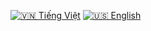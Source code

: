 [![🇻🇳 Tiếng Việt](https://img.shields.io/badge/Ngôn_ngữ-Tiếng_Việt-FF4B2B?style=for-the-badge&logo=Google%20Translate&logoColor=white&labelColor=black)](README.md)
[![🇺🇸 English](https://img.shields.io/badge/Language-English-007FFF?style=for-the-badge&logo=Google%20Translate&logoColor=white&labelColor=black)](README-en.md)
